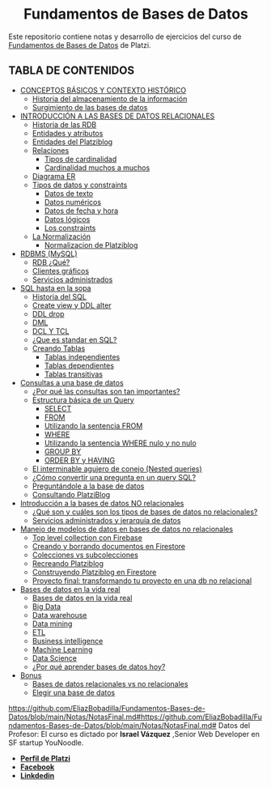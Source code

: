 <div align="center">
  <h1>Fundamentos de Bases de Datos</h1>
</div>

Este repositorio contiene notas  y desarrollo de ejercicios del curso de [Fundamentos de Bases de Datos](https://platzi.com/clases/bd) de Platzi. 

## TABLA DE CONTENIDOS
- [CONCEPTOS BÁSICOS Y CONTEXTO HISTÓRICO](https://github.com/EliazBobadilla/Fundamentos-Bases-de-Datos/blob/main/Notas/NotasFinal.md#CONCEPTOS-BÁSICOS-Y-CONTEXTO-HISTÓRICO)
  - [Historia del almacenamiento de la información](https://github.com/EliazBobadilla/Fundamentos-Bases-de-Datos/blob/main/Notas/NotasFinal.md#Historia-del-almacenamiento-de-la-información)
  - [Surgimiento de las bases de datos](https://github.com/EliazBobadilla/Fundamentos-Bases-de-Datos/blob/main/Notas/NotasFinal.md#Surgimiento-de-las-bases-de-datos)
- [INTRODUCCIÓN A LAS BASES DE DATOS RELACIONALES](https://github.com/EliazBobadilla/Fundamentos-Bases-de-Datos/blob/main/Notas/NotasFinal.md#INTRODUCCIÓN-A-LAS-BASES-DE-DATOS-RELACIONALES)
  - [Historia de las RDB](https://github.com/EliazBobadilla/Fundamentos-Bases-de-Datos/blob/main/Notas/NotasFinal.md#Historia-de-las-RDB)
  - [Entidades y atributos](https://github.com/EliazBobadilla/Fundamentos-Bases-de-Datos/blob/main/Notas/NotasFinal.md#Entidades-y-atributos)
  - [Entidades del Platziblog](https://github.com/EliazBobadilla/Fundamentos-Bases-de-Datos/blob/main/Notas/NotasFinal.md#Entidades-del-Platziblog)
  - [Relaciones](https://github.com/EliazBobadilla/Fundamentos-Bases-de-Datos/blob/main/Notas/NotasFinal.md#Relaciones)
    - [Tipos de cardinalidad](https://github.com/EliazBobadilla/Fundamentos-Bases-de-Datos/blob/main/Notas/NotasFinal.md#Tipos-de-cardinalidad)
    - [Cardinalidad muchos a muchos](https://github.com/EliazBobadilla/Fundamentos-Bases-de-Datos/blob/main/Notas/NotasFinal.md#Cardinalidad-muchos-a-muchos)
  - [Diagrama ER](https://github.com/EliazBobadilla/Fundamentos-Bases-de-Datos/blob/main/Notas/NotasFinal.md#Diagrama-ER)
  - [Tipos de datos y constraints](https://github.com/EliazBobadilla/Fundamentos-Bases-de-Datos/blob/main/Notas/NotasFinal.md#Tipos-de-datos-y-constraints)
    - [Datos de texto](https://github.com/EliazBobadilla/Fundamentos-Bases-de-Datos/blob/main/Notas/NotasFinal.md#Datos-de-texto)
    - [Datos numéricos](https://github.com/EliazBobadilla/Fundamentos-Bases-de-Datos/blob/main/Notas/NotasFinal.md#Datos-numéricos)
    - [Datos de fecha y hora](https://github.com/EliazBobadilla/Fundamentos-Bases-de-Datos/blob/main/Notas/NotasFinal.md#Datos-de-fecha-y-hora)
    - [Datos lógicos](https://github.com/EliazBobadilla/Fundamentos-Bases-de-Datos/blob/main/Notas/NotasFinal.md#Datos-lógicos)
    - [Los constraints](https://github.com/EliazBobadilla/Fundamentos-Bases-de-Datos/blob/main/Notas/NotasFinal.md#Los-constraints)
  - [La Normalización](https://github.com/EliazBobadilla/Fundamentos-Bases-de-Datos/blob/main/Notas/NotasFinal.md#La-Normalización)
    - [Normalizacion de Platziblog](https://github.com/EliazBobadilla/Fundamentos-Bases-de-Datos/blob/main/Notas/NotasFinal.md#Normalizacion-de-Platziblog)
- [RDBMS (MySQL)](https://github.com/EliazBobadilla/Fundamentos-Bases-de-Datos/blob/main/Notas/NotasFinal.md#RDBMS-(MySQL))
  - [RDB ¿Qué?](https://github.com/EliazBobadilla/Fundamentos-Bases-de-Datos/blob/main/Notas/NotasFinal.md#RDB-¿Qué?)
  - [Clientes gráficos](https://github.com/EliazBobadilla/Fundamentos-Bases-de-Datos/blob/main/Notas/NotasFinal.md#Clientes-gráficos)
  - [Servicios administrados](https://github.com/EliazBobadilla/Fundamentos-Bases-de-Datos/blob/main/Notas/NotasFinal.md#Servicios-administrados)
- [SQL hasta en la sopa](https://github.com/EliazBobadilla/Fundamentos-Bases-de-Datos/blob/main/Notas/NotasFinal.md#SQL-hasta-en-la-sopa)
  - [Historia del SQL](https://github.com/EliazBobadilla/Fundamentos-Bases-de-Datos/blob/main/Notas/NotasFinal.md#Historia-del-SQL)
  - [Create view y DDL alter](https://github.com/EliazBobadilla/Fundamentos-Bases-de-Datos/blob/main/Notas/NotasFinal.md#Create-view-y-DDL-alter)
  - [DDL drop](https://github.com/EliazBobadilla/Fundamentos-Bases-de-Datos/blob/main/Notas/NotasFinal.md#DDL-drop)
  - [DML](https://github.com/EliazBobadilla/Fundamentos-Bases-de-Datos/blob/main/Notas/NotasFinal.md#DML)
  - [DCL Y TCL](https://github.com/EliazBobadilla/Fundamentos-Bases-de-Datos/blob/main/Notas/NotasFinal.md#DCL-Y-TCL)
  - [¿Que es standar en SQL?](https://github.com/EliazBobadilla/Fundamentos-Bases-de-Datos/blob/main/Notas/NotasFinal.md#¿Que-es-standar-en-SQL?)
  - [Creando Tablas](https://github.com/EliazBobadilla/Fundamentos-Bases-de-Datos/blob/main/Notas/NotasFinal.md#Creando-tablas)
    - [Tablas independientes](https://github.com/EliazBobadilla/Fundamentos-Bases-de-Datos/blob/main/Notas/NotasFinal.md#Tablas-independientes)
    - [Tablas dependientes](https://github.com/EliazBobadilla/Fundamentos-Bases-de-Datos/blob/main/Notas/NotasFinal.md#Tablas-dependientes)
    - [Tablas transitivas](https://github.com/EliazBobadilla/Fundamentos-Bases-de-Datos/blob/main/Notas/NotasFinal.md#Tablas-transitivas)
- [Consultas a una base de datos](https://github.com/EliazBobadilla/Fundamentos-Bases-de-Datos/blob/main/Notas/NotasFinal.md#Consultas-a-una-base-de-datos)
  - [¿Por qué las consultas son tan importantes?](https://github.com/EliazBobadilla/Fundamentos-Bases-de-Datos/blob/main/Notas/NotasFinal.md#¿Por-qué-las-consultas-son-tan-importantes?)
  - [Estructura básica de un Query](https://github.com/EliazBobadilla/Fundamentos-Bases-de-Datos/blob/main/Notas/NotasFinal.md#Estructura-básica-de-un-Query)
    - [SELECT](https://github.com/EliazBobadilla/Fundamentos-Bases-de-Datos/blob/main/Notas/NotasFinal.md#SELECT)
    - [FROM](https://github.com/EliazBobadilla/Fundamentos-Bases-de-Datos/blob/main/Notas/NotasFinal.md#FROM)
    - [Utilizando la sentencia FROM](https://github.com/EliazBobadilla/Fundamentos-Bases-de-Datos/blob/main/Notas/NotasFinal.md#Utilizando-la-sentencia-FROM)
    - [WHERE](https://github.com/EliazBobadilla/Fundamentos-Bases-de-Datos/blob/main/Notas/NotasFinal.md#WHERE)
    - [Utilizando la sentencia WHERE nulo y no nulo](https://github.com/EliazBobadilla/Fundamentos-Bases-de-Datos/blob/main/Notas/NotasFinal.md#Utilizando-la-sentencia-WHERE-nulo-y-no-nulo)
    - [GROUP BY](https://github.com/EliazBobadilla/Fundamentos-Bases-de-Datos/blob/main/Notas/NotasFinal.md#GROUP-BY)
    - [ORDER BY y HAVING](https://github.com/EliazBobadilla/Fundamentos-Bases-de-Datos/blob/main/Notas/NotasFinal.md#ORDER-BY-y-HAVING)
  - [El interminable agujero de conejo (Nested queries)](https://github.com/EliazBobadilla/Fundamentos-Bases-de-Datos/blob/main/Notas/NotasFinal.md#El-interminable-agujero-de-conejo-(Nested-queries))
  - [¿Cómo convertir una pregunta en un query SQL?](https://github.com/EliazBobadilla/Fundamentos-Bases-de-Datos/blob/main/Notas/NotasFinal.md#¿Cómo-convertir-una-pregunta-en-un-query-SQL?)
  - [Preguntándole a la base de datos](https://github.com/EliazBobadilla/Fundamentos-Bases-de-Datos/blob/main/Notas/NotasFinal.md#Preguntándole-a-la-base-de-datos)
  - [Consultando PlatziBlog](https://github.com/EliazBobadilla/Fundamentos-Bases-de-Datos/blob/main/Notas/NotasFinal.md#Consultando-PlatziBlog)
- [Introducción a la bases de datos NO relacionales](https://github.com/EliazBobadilla/Fundamentos-Bases-de-Datos/blob/main/Notas/NotasFinal.md#Introducción-a-la-bases-de-datos-NO-relacionales)
  - [¿Qué son y cuáles son los tipos de bases de datos no relacionales?](https://github.com/EliazBobadilla/Fundamentos-Bases-de-Datos/blob/main/Notas/NotasFinal.md#Qué-son-y-cuáles-son-los-tipos-de-bases-de-datos-no-relacionales)
  - [Servicios administrados y jerarquía de datos](https://github.com/EliazBobadilla/Fundamentos-Bases-de-Datos/blob/main/Notas/NotasFinal.md#Servicios-administrados-y-jerarquía-de-datos)
- [Manejo de modelos de datos en bases de datos no relacionales](https://github.com/EliazBobadilla/Fundamentos-Bases-de-Datos/blob/main/Notas/NotasFinal.md#Manejo-de-modelos-de-datos-en-bases-de-datos-no-relacionales)
  - [Top level collection con Firebase](https://github.com/EliazBobadilla/Fundamentos-Bases-de-Datos/blob/main/Notas/NotasFinal.md#Top-level-collection-con-Firebase)
  - [Creando y borrando documentos en Firestore](https://github.com/EliazBobadilla/Fundamentos-Bases-de-Datos/blob/main/Notas/NotasFinal.md#Creando-y-borrando-documentos-en-Firestore)
  - [Colecciones vs subcolecciones](https://github.com/EliazBobadilla/Fundamentos-Bases-de-Datos/blob/main/Notas/NotasFinal.md#Colecciones-vs-subcolecciones)
  - [Recreando Platziblog](https://github.com/EliazBobadilla/Fundamentos-Bases-de-Datos/blob/main/Notas/NotasFinal.md#Recreando-Platziblog)
  - [Construyendo Platziblog en Firestore](https://github.com/EliazBobadilla/Fundamentos-Bases-de-Datos/blob/main/Notas/NotasFinal.md#Construyendo-Platziblog-en-Firestore)
  - [Proyecto final: transformando tu proyecto en una db no relacional](https://github.com/EliazBobadilla/Fundamentos-Bases-de-Datos/blob/main/Notas/NotasFinal.md#proyecto-final-transformando-tu-proyecto-en-una-db-no-relacional)
- [Bases de datos en la vida real](https://github.com/EliazBobadilla/Fundamentos-Bases-de-Datos/blob/main/Notas/NotasFinal.md#Bases-de-datos-en-la-vida-real)
  - [Bases de datos en la vida real](https://github.com/EliazBobadilla/Fundamentos-Bases-de-Datos/blob/main/Notas/NotasFinal.md#Bases-de-datos-en-la-vida-real)
  - [Big Data](https://github.com/EliazBobadilla/Fundamentos-Bases-de-Datos/blob/main/Notas/NotasFinal.md#Big-Data)
  - [Data warehouse](https://github.com/EliazBobadilla/Fundamentos-Bases-de-Datos/blob/main/Notas/NotasFinal.md#Data-warehouse)
  - [Data mining](https://github.com/EliazBobadilla/Fundamentos-Bases-de-Datos/blob/main/Notas/NotasFinal.md#Data-mining)
  - [ETL](https://github.com/EliazBobadilla/Fundamentos-Bases-de-Datos/blob/main/Notas/NotasFinal.md#ETL)
  - [Business intelligence](https://github.com/EliazBobadilla/Fundamentos-Bases-de-Datos/blob/main/Notas/NotasFinal.md#Business-intelligence)
  - [Machine Learning](https://github.com/EliazBobadilla/Fundamentos-Bases-de-Datos/blob/main/Notas/NotasFinal.md#Machine-Learning)
  - [Data Science](https://github.com/EliazBobadilla/Fundamentos-Bases-de-Datos/blob/main/Notas/NotasFinal.md#Data-Science)
  - [¿Por qué aprender bases de datos hoy?](https://github.com/EliazBobadilla/Fundamentos-Bases-de-Datos/blob/main/Notas/NotasFinal.md#¿Por-qué-aprender-bases-de-datos-hoy?)
- [Bonus](https://github.com/EliazBobadilla/Fundamentos-Bases-de-Datos/blob/main/Notas/NotasFinal.md#Bonus)
  - [Bases de datos relacionales vs no relacionales](https://github.com/EliazBobadilla/Fundamentos-Bases-de-Datos/blob/main/Notas/NotasFinal.md#Bases-de-datos-relacionales-vs-no-relacionales)
  - [Elegir una base de datos](https://github.com/EliazBobadilla/Fundamentos-Bases-de-Datos/blob/main/Notas/NotasFinal.md#Elegir-una-base-de-datos)



https://github.com/EliazBobadilla/Fundamentos-Bases-de-Datos/blob/main/Notas/NotasFinal.md#https://github.com/EliazBobadilla/Fundamentos-Bases-de-Datos/blob/main/Notas/NotasFinal.md# Datos del Profesor:
El curso es dictado por **Israel Vázquez** ,Senior Web Developer en SF startup YouNoodle.

- [**Perfil de Platzi**](https://platzi.com/p/isravazquezmorales)
- [**Facebook**](https://www.facebook.com/isra.baurel)
- [**Linkdedin**](https://www.linkedin.com/in/israel-baurel-v%C3%A1zquez-morales/?originalSubdomain=mx)